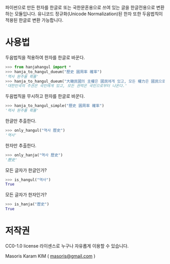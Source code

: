 파이썬으로 만든 한자를 한글로 또는 국한문혼용으로 쓰여 있는 글을 한글전용으로 변환하는 모듈입니다. 유니코드 정규화(Unicode Normalization)된 한자 또한 두음법칙이 적용된 한글로 변환 가능합니다.

# 사용법
두음법칙을 적용하여 한자를 한글로 바꾼다.
```python
>>> from hanjahangul import *
>>> hanja_to_hangul_dueum("歷史 圓周率 確率")
'역사 원주율 확률'
>>> hanja_to_hangul_dueum("大韓民國의 主權은 國民에게 있고, 모든 權力은 國民으로부터 나온다.")
'대한민국의 주권은 국민에게 있고, 모든 권력은 국민으로부터 나온다.'
```
두음법칙을 무시하고 한자를 한글로 바꾼다.
```python
>>> hanja_to_hangul_simple("歷史 圓周率 確率")
'력사 원주률 확률'
```
한글만 추출한다.
```python
>>> only_hangul("역사 歷史")
'역사'
```
한자만 추출한다.
```python
>>> only_hanja("역사 歷史")
'歷史'
```
모든 글자가 한글인가?
```python
>>> is_hangul("역사")
True
```
모든 글자가 한자인가?
```python
>>> is_hanja("歷史")
True
```

# 저작권
CC0-1.0 license 라이센스로 누구나 자유롭게 이용할 수 있습니다.

Masoris Karam KIM ( masoris@gmail.com )